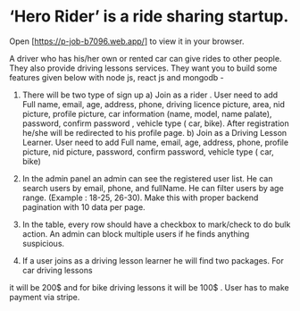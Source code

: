 # ‘Hero Rider’ is a ride sharing startup. 
Open [https://p-job-b7096.web.app/] to view it in your browser.

A driver who has his/her own or rented car can give rides to other people. They also provide driving lessons services. They want you to build
some features given below with node js, react js and mongodb -
1. There will be two type of sign up
    a) Join as a rider . User need to add Full name, email, age, address, phone,
    driving licence picture, area, nid picture, profile picture, car information
    (name, model, name palate), password, confirm password , vehicle type (
    car, bike). After registration he/she will be redirected to his profile page.
    b) Join as a Driving Lesson Learner. User need to add Full name, email, age,
    address, phone, profile picture, nid picture, password, confirm password,
    vehicle type ( car, bike)

2. In the admin panel an admin can see the registered user list. He can search users by
email, phone, and fullName. He can filter users by age range. (Example : 18-25, 26-30).
Make this with proper backend pagination with 10 data per page.

3. In the table, every row should have a checkbox to mark/check to do bulk action. An
admin can block multiple users if he finds anything suspicious.

4. If a user joins as a driving lesson learner he will find two packages. For car driving lessons

it will be 200$ and for bike driving lessons it will be 100$ . User has to make payment via
stripe.
